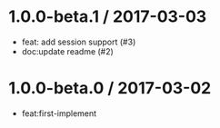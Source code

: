 
1.0.0-beta.1 / 2017-03-03
==================

  * feat: add session support (#3)
  * doc:update readme (#2)

1.0.0-beta.0 / 2017-03-02
==================

  * feat:first-implement
